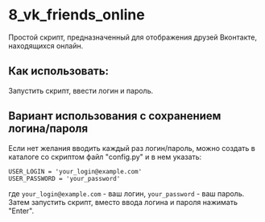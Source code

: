 # 8_vk_friends_online
Простой скрипт, предназначенный для отображения друзей Вконтакте, находящихся онлайн.

## Как использовать:
Запустить скрипт, ввести логин и пароль.

## Вариант использования с сохранением логина/пароля
Если нет желания вводить каждый раз логин/пароль, можно создать в каталоге со скриптом файл "config.py" и в нем указать:

    USER_LOGIN = 'your_login@example.com'
    USER_PASSWORD = 'your_password'

где `your_login@example.com` - ваш логин, `your_password` - ваш пароль. 
Затем запустить скрипт, вместо ввода логина и пароля нажимать "Enter".
